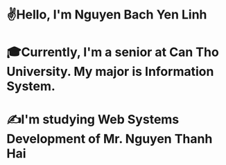# ✌️Hello, I'm Nguyen Bach Yen Linh
# 🎓Currently, I'm a senior at Can Tho University. My major is Information System.
# ✍️I'm studying Web Systems Development of Mr. Nguyen Thanh Hai 
